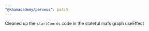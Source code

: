 ```yaml
---
"@khanacademy/perseus": patch
---
```


Cleaned up the `startCoords` code in the stateful mafs graph useEffect
